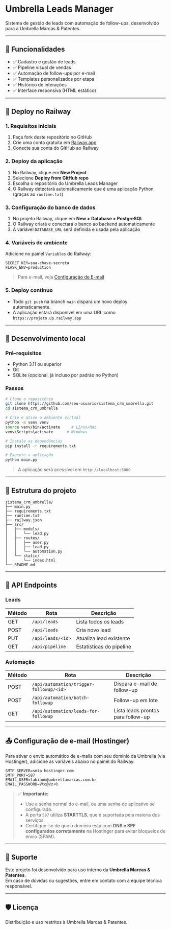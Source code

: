 # Umbrella Leads Manager

Sistema de gestão de leads com automação de follow-ups, desenvolvido para a Umbrella Marcas & Patentes.

---

## 🔧 Funcionalidades

- ✅ Cadastro e gestão de leads
- ✅ Pipeline visual de vendas
- ✅ Automação de follow-ups por e-mail
- ✅ Templates personalizados por etapa
- ✅ Histórico de interações
- ✅ Interface responsiva (HTML estático)

---

## 🚀 Deploy no Railway

### 1. Requisitos iniciais
1. Faça fork deste repositório no GitHub
2. Crie uma conta gratuita em [Railway.app](https://railway.app)
3. Conecte sua conta do GitHub ao Railway

### 2. Deploy da aplicação
1. No Railway, clique em **New Project**
2. Selecione **Deploy from GitHub repo**
3. Escolha o repositório do Umbrella Leads Manager
4. O Railway detectará automaticamente que é uma aplicação Python (graças ao `runtime.txt`)

### 3. Configuração do banco de dados
1. No projeto Railway, clique em **New > Database > PostgreSQL**
2. O Railway criará e conectará o banco ao backend automaticamente
3. A variável `DATABASE_URL` será definida e usada pela aplicação

### 4. Variáveis de ambiente
Adicione no painel `Variables` do Railway:

```env
SECRET_KEY=sua-chave-secreta
FLASK_ENV=production
```

> Para e-mail, veja [Configuração de E-mail](#📤-configuração-de-e-mail-hostinger)

### 5. Deploy contínuo
- Todo `git push` na branch `main` dispara um novo deploy automaticamente.
- A aplicação estará disponível em uma URL como `https://projeto.up.railway.app`

---

## 🧪 Desenvolvimento local

### Pré-requisitos
- Python 3.11 ou superior
- Git
- SQLite (opcional, já incluso por padrão no Python)

### Passos
```bash
# Clone o repositório
git clone https://github.com/seu-usuario/sistema_crm_umbrella.git
cd sistema_crm_umbrella

# Crie e ative o ambiente virtual
python -m venv venv
source venv/bin/activate     # Linux/Mac
venv\Scripts\activate      # Windows

# Instale as dependências
pip install -r requirements.txt

# Execute a aplicação
python main.py
```

> A aplicação será acessível em `http://localhost:5000`

---

## 📁 Estrutura do projeto

```
sistema_crm_umbrella/
├── main.py
├── requirements.txt
├── runtime.txt
├── railway.json
├── src/
│   ├── models/
│   │   └── lead.py
│   ├── routes/
│   │   ├── user.py
│   │   ├── lead.py
│   │   └── automation.py
│   └── static/
│       └── index.html
└── README.md
```

---

## 🔌 API Endpoints

### Leads
| Método | Rota                | Descrição                   |
|--------|---------------------|-----------------------------|
| GET    | `/api/leads`        | Lista todos os leads        |
| POST   | `/api/leads`        | Cria novo lead              |
| PUT    | `/api/leads/<id>`   | Atualiza lead existente     |
| GET    | `/api/pipeline`     | Estatísticas do pipeline    |

### Automação
| Método | Rota                                       | Descrição                           |
|--------|--------------------------------------------|-------------------------------------|
| POST   | `/api/automation/trigger-followup/<id>`    | Dispara e-mail de follow-up         |
| POST   | `/api/automation/batch-followup`           | Follow-up em lote                   |
| GET    | `/api/automation/leads-for-followup`       | Lista leads prontos para follow-up  |

---

## 📤 Configuração de e-mail (Hostinger)

Para ativar o envio automático de e-mails com seu domínio da Umbrella (via Hostinger), adicione as variáveis abaixo no painel do Railway:

```env
SMTP_SERVER=smtp.hostinger.com
SMTP_PORT=587
EMAIL_USER=fabiano@umbrellamarcas.com.br
EMAIL_PASSWORD=Vtc@Vz+0
```

> ✅ **Importante:**
> - Use a senha normal do e-mail, ou uma senha de aplicativo se configurado.
> - A porta `587` utiliza **STARTTLS**, que é suportada pela maioria dos serviços.
> - Certifique-se de que o domínio está com **DNS e SPF configurados corretamente** na Hostinger para evitar bloqueios de envio (SPAM).

---

## 💬 Suporte

Este projeto foi desenvolvido para uso interno da **Umbrella Marcas & Patentes**.  
Em caso de dúvidas ou sugestões, entre em contato com a equipe técnica responsável.

---

## 🛡️ Licença

Distribuição e uso restritos à Umbrella Marcas & Patentes.
